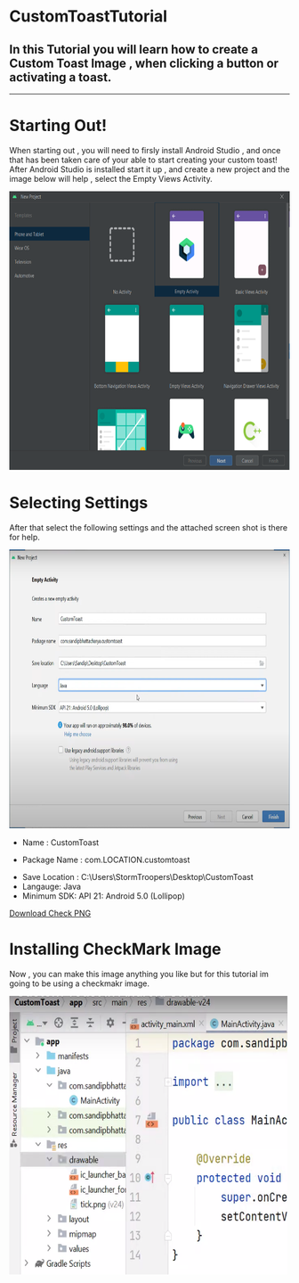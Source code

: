 # CustomToastTutorial
In this Tutorial you will learn how to create a Custom Toast Image , when clicking a button or activating a toast.
---
---

# Starting Out!

When starting out , you will need to firsly install Android Studio , and once that has been taken care of your able to start creating your custom toast!
After Android Studio is installed start it up , and create a new project and the image below will help , select the Empty Views Activity.

<img src="https://github.com/ParkerMatthews/CustomToastTutorial/blob/main/img/pickinglayout.PNG" height="500px"
 width="2000px">

# Selecting Settings
After that select the following settings and the attached screen shot is there for help.

<img src="https://github.com/ParkerMatthews/CustomToastTutorial/blob/main/img/pickingsettings.PNG" height="500px"
 width="2000px">

- Name : CustomToast
+ Package Name : com.LOCATION.customtoast
* Save Location : C:\Users\StormTroopers\Desktop\CustomToast
* Langauge: Java
* Minimum SDK: API 21: Android 5.0 (Lollipop)

[Download Check PNG](https://github.com/ParkerMatthews/CustomToastTutorial/blob/main/img/tick.png)

# Installing CheckMark Image

Now , you can make this image anything you like but for this tutorial im going to be using a checkmakr image.

<img src="https://github.com/ParkerMatthews/CustomToastTutorial/blob/main/img/locationofcheckmark.PNG" height="500px"
 width="500px">
